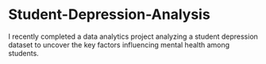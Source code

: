 # Student-Depression-Analysis
I recently completed a data analytics project analyzing a student depression dataset to uncover the key factors influencing mental health among students.
